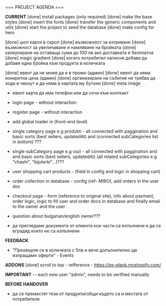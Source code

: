 === PROJECT AGENDA ===

**CURRENT**
[done] install packages (only required)
[done] make the base styles
[done] insert the fonts
[done] transfer the generic components and utils
[done] start the project to seed the database
[done] make config for hero

[done] шоп карти в скрол
[done] възможност за изтриване
[done] възможност за увеличаване и намляване на бройката
[done] калкулиране на оставаща сума до 100 лв ако доставката е безплатна
[done] magic gradient
[done] когато потребител натисне добави да добавя една бройка към продукта в количката

[done] евент да не може да е в промо (админ)
[done] евент да няма конкретна цена (админ)
[done] организиране на събитие не трябва да ходи в чекоут и да няма в картата му бутони
[done] meta image

- евент карта да има телефон или да сочи към конткакт
- login page - without interaction
- register page - without interaction

- add global loader in (front-end level)
- single category page e.g produkti - all connected with paggination and basic sorts (best sellers, updatedAt) and (connected subCategories list in bottom) ???
- single subCategory page e.g vazi - all connected with paggination and and basic sorts (best sellers, updatedAt) (all related subCategories e.g "chashi", "bijuterki"...)???

- user shopping cart products - (field in config and logic in shopping cart)
- order collection in database - config (ref- MIRO), add orders in the user doc
- checkout page - form (reference to original site), info about payment, order logic, logic to fill user and order docs in database and finally email
to the owner and the user

- question about bulgarian/english owner???
- да прегледаме документа от клиента кои части са изпълнени и да се вградяд които не са изпълнени

**FEEDBACK**

- "Прехвърля се в количката с 0лв и вече допълнително ще изпращаме оферти" - Events

**ADDONS**
[done] scroll to top - refference - https://qx-plank.myshopify.com/

**IMPORTANT**
-- each new user "admin", needs to be verifiied manually

**BEFORE HANDOVER**
- да се преместят тези от продукти/общи където са и местата от потребителя
